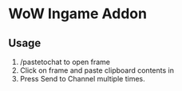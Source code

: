 # WoW Ingame Addon
## Usage
1. /pastetochat to open frame
1. Click on frame and paste clipboard contents in
1. Press Send to Channel multiple times.
